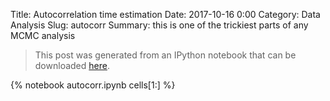 Title: Autocorrelation time estimation
Date: 2017-10-16 0:00
Category: Data Analysis
Slug: autocorr
Summary: this is one of the trickiest parts of any MCMC analysis

> This post was generated from an IPython notebook that can be downloaded
> [here](/downloads/notebooks/autocorr.ipynb).

{% notebook autocorr.ipynb cells[1:] %}
